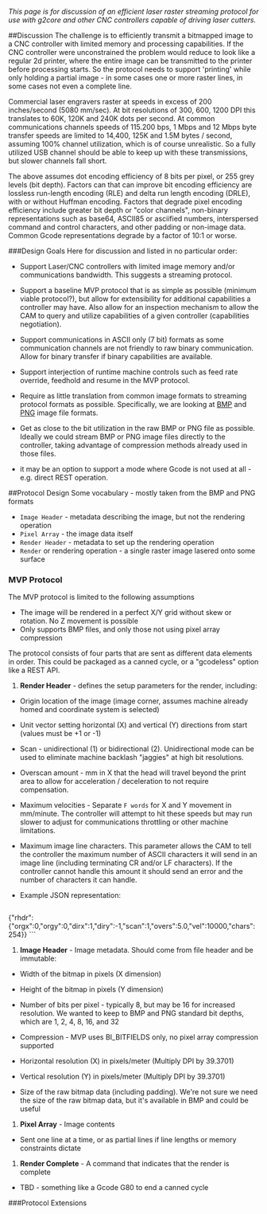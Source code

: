 _This page is for discussion of an efficient laser raster streaming protocol for use with g2core and other CNC controllers capable of driving laser cutters._

##Discussion
The challenge is to efficiently transmit a bitmapped image to a CNC controller with limited memory and processing capabilities. If the CNC controller were unconstrained the problem would reduce to look like a regular 2d printer, where the entire image can be transmitted to the printer before processing starts. So the protocol needs to support 'printing' while only holding a partial image - in some cases one or more raster lines, in some cases not even a complete line. 

Commercial laser engravers raster at speeds in excess of 200 inches/second (5080 mm/sec). At bit resolutions of 300, 600, 1200 DPI this translates to 60K, 120K and 240K dots per second. At common communications channels speeds of 115.200 bps, 1 Mbps and 12 Mbps byte transfer speeds are limited to 14,400, 125K and 1.5M bytes / second, assuming 100% channel utilization, which is of course unrealistic. So a fully utilized USB channel should be able to keep up with these transmissions, but slower channels fall short.

The above assumes dot encoding efficiency of 8 bits per pixel, or 255 grey levels (bit depth). Factors can that can improve bit encoding efficiency are lossless run-length encoding (RLE) and delta run length encoding (DRLE), with or without Huffman encoding. Factors that degrade pixel encoding efficiency include greater bit depth or "color channels", non-binary representations such as base64, ASCII85 or asciified numbers, interspersed command and control characters, and other padding or non-image data. Common Gcode representations degrade by a factor of 10:1 or worse. 

###Design Goals
Here for discussion and listed in no particular order:

- Support Laser/CNC controllers with limited image memory and/or communications bandwidth. This suggests a streaming protocol.

- Support a baseline MVP protocol that is as simple as possible (minimum viable protocol?), but allow for extensibility for additional capabilities a controller may have. Also allow for an inspection mechanism to allow the CAM to query and utilize capabilities of a given controller (capabilities negotiation).

- Support communications in ASCII only (7 bit) formats as some communication channels are not friendly to raw binary communication. Allow for binary transfer if binary capabilities are available.

- Support interjection of runtime machine controls such as feed rate override, feedhold and resume in the MVP protocol.

- Require as little translation from common image formats to streaming protocol formats as possible. Specifically, we are looking at [BMP](https://en.wikipedia.org/wiki/BMP_file_format) and [PNG](https://en.wikipedia.org/wiki/Portable_Network_Graphics) image file formats.

- Get as close to the bit utilization in the raw BMP or PNG file as possible. Ideally we could stream BMP or PNG image files directly to the controller, taking advantage of compression methods already used in those files.

- it may be an option to support a mode where Gcode is not used at all - e.g. direct REST operation.

##Protocol Design
Some vocabulary - mostly taken from the BMP and PNG formats

- `Image Header` - metadata describing the image, but not the rendering operation
- `Pixel Array` - the image data itself
- `Render Header` - metadata to set up the rendering operation
- `Render` or rendering operation - a single raster image lasered onto some surface

### MVP Protocol
The MVP protocol is limited to the following assumptions

- The image will be rendered in a perfect X/Y grid without skew or rotation. No Z movement is possible
- Only supports BMP files, and only those not using pixel array compression

The protocol consists of four parts that are sent as different data elements in order. This could be packaged as a canned cycle, or a "gcodeless" option like a REST API.

1. **Render Header** - defines the setup parameters for the render, including:

  - Origin location of the image (image corner, assumes machine already homed and coordinate system is selected)

  - Unit vector setting horizontal (X) and vertical (Y) directions from start (values must be +1 or -1)

  - Scan - unidirectional (1) or bidirectional (2). Unidirectional mode can be used to eliminate machine backlash "jaggies" at high bit resolutions.

  - Overscan amount - mm in X that the head will travel beyond the print area to allow for acceleration / deceleration to not require compensation.

  - Maximum velocities - Separate `F words` for X and Y movement in mm/minute. The controller will attempt to hit these speeds but may run slower to adjust for communications throttling or other machine limitations.

  - Maximum image line characters. This parameter allows the CAM to tell the controller the maximum number of ASCII characters it will send in an image line (including terminating CR and/or LF characters). If the controller cannot handle this amount it should send an error and the number of characters it can handle.

  - Example JSON representation:
    ```json
{"rhdr":{"orgx":0,"orgy":0,"dirx":1,"diry":-1,"scan":1,"overs":5.0,"vel":10000,"chars":254}}
    ```

1. **Image Header** - Image metadata. Should come from file header and be immutable:

  - Width of the bitmap in pixels (X dimension)

  - Height of the bitmap in pixels (Y dimension)

  - Number of bits per pixel - typically 8, but may be 16 for increased resolution. We wanted to keep to BMP and PNG standard bit depths, which are 1, 2, 4, 8, 16, and 32 

  - Compression - MVP uses BI_BITFIELDS only, no pixel array compression supported 

  - Horizontal resolution (X) in pixels/meter (Multiply DPI by 39.3701)

  - Vertical resolution (Y) in pixels/meter (Multiply DPI by 39.3701)

  - Size of the raw bitmap data (including padding). We're not sure we need the size of the raw bitmap data, but it's available in BMP and could be useful

1. **Pixel Array** - Image contents
  - Sent one line at a time, or as partial lines if line lengths or memory constraints dictate

1. **Render Complete** - A command that indicates that the render is complete
  - TBD - something like a Gcode G80 to end a canned cycle
 
###Protocol Extensions
